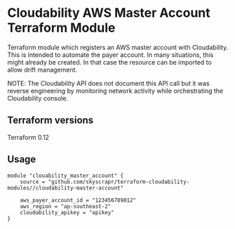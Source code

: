 # Cloudability AWS Master Account Terraform Module

Terraform module which registers an AWS master account with Cloudability.
This is intended to automate the payer account.
In many situations, this might already be created.
In that case the resource can be imported to allow drift management.

NOTE: The Cloudability API does not document this API call but it was reverse engineering by monitoring network activity while orchestrating the Cloudability console.


## Terraform versions

Terraform 0.12

## Usage

```hcl
module "clouability_master_account" {
    source = "github.com/skyscrapr/terraform-cloudability-modules//cloudability-master-account"

    aws_payer_account_id = "123456789012"
    aws_region = "ap-southeast-2"
    cloudability_apikey = "apikey"
}
```
